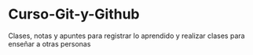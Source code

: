 # Curso-Git-y-Github
Clases, notas y apuntes para registrar lo aprendido y realizar clases para enseñar a otras personas 
